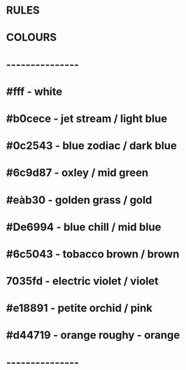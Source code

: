 # RULES 
# COLOURS 
# ---------------
# #fff - white
# #b0cece - jet stream / light blue
# #0c2543 - blue zodiac / dark blue 
# #6c9d87 - oxley / mid green 
# #eàb30 - golden grass / gold
# #De6994 - blue chill / mid blue
# #6c5043 - tobacco brown / brown 
# 7035fd - electric violet / violet
# #e18891 - petite orchid / pink
# #d44719 - orange roughy - orange
# ---------------